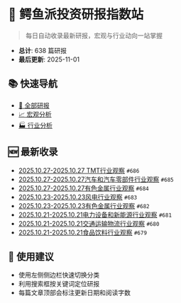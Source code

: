 # 🐊 鳄鱼派投资研报指数站

> 每日自动收录最新研报，宏观与行业动向一站掌握

<!-- stats:start -->

- **总计**: 638 篇研报
- **最后更新**: 2025-11-01

<!-- stats:end -->

## 📚 快速导航
- [📑 全部研报](/全部研报/)
- [📈 宏观分析](/宏观分析/)
- [🏭 行业分析](/行业分析/)

## 🆕 最新收录
- [2025.10.27-2025.10.27 TMT行业观察](全部研报/2025.10.27-2025.10.27%20TMT%E8%A1%8C%E4%B8%9A%E8%A7%82%E5%AF%9F.md) `#686`
- [2025.10.27-2025.10.27汽车和汽车零部件行业观察](全部研报/2025.10.27-2025.10.27%E6%B1%BD%E8%BD%A6%E5%92%8C%E6%B1%BD%E8%BD%A6%E9%9B%B6%E9%83%A8%E4%BB%B6%E8%A1%8C%E4%B8%9A%E8%A7%82%E5%AF%9F.md) `#685`
- [2025.10.27-2025.10.27有色金属行业观察](全部研报/2025.10.27-2025.10.27%E6%9C%89%E8%89%B2%E9%87%91%E5%B1%9E%E8%A1%8C%E4%B8%9A%E8%A7%82%E5%AF%9F.md) `#684`
- [2025.10.23-2025.10.23风电行业观察](全部研报/2025.10.23-2025.10.23%E9%A3%8E%E7%94%B5%E8%A1%8C%E4%B8%9A%E8%A7%82%E5%AF%9F.md) `#683`
- [2025.10.23-2025.10.23有色金属行业观察](全部研报/2025.10.23-2025.10.23%E6%9C%89%E8%89%B2%E9%87%91%E5%B1%9E%E8%A1%8C%E4%B8%9A%E8%A7%82%E5%AF%9F.md) `#682`
- [2025.10.21-2025.10.21电力设备和新能源行业观察](全部研报/2025.10.21-2025.10.21%E7%94%B5%E5%8A%9B%E8%AE%BE%E5%A4%87%E5%92%8C%E6%96%B0%E8%83%BD%E6%BA%90%E8%A1%8C%E4%B8%9A%E8%A7%82%E5%AF%9F.md) `#681`
- [2025.10.21-2025.10.21交通运输物流行业观察](全部研报/2025.10.21-2025.10.21%E4%BA%A4%E9%80%9A%E8%BF%90%E8%BE%93%E7%89%A9%E6%B5%81%E8%A1%8C%E4%B8%9A%E8%A7%82%E5%AF%9F.md) `#680`
- [2025.10.21-2025.10.21食品饮料行业观察](全部研报/2025.10.21-2025.10.21%E9%A3%9F%E5%93%81%E9%A5%AE%E6%96%99%E8%A1%8C%E4%B8%9A%E8%A7%82%E5%AF%9F.md) `#679`

## 🚀 使用建议
- 使用左侧侧边栏快速切换分类
- 利用搜索框按关键词定位研报
- 每篇文章顶部会标注更新日期和阅读字数
